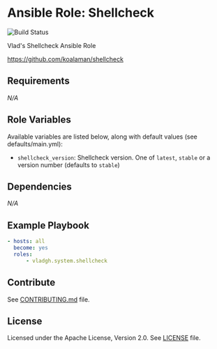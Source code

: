 # Ansible Role: Shellcheck

![Build Status](https://github.com/vladgh/ansible-role-shellcheck/workflows/CI/badge.svg)

Vlad's Shellcheck Ansible Role

<https://github.com/koalaman/shellcheck>

## Requirements

*_N/A_*

## Role Variables

Available variables are listed below, along with default values (see defaults/main.yml):

- `shellcheck_version`: Shellcheck version. One of `latest`, `stable` or a version number (defaults to `stable`)

## Dependencies

*_N/A_*

## Example Playbook

```yaml
- hosts: all
  become: yes
  roles:
      - vladgh.system.shellcheck
```

## Contribute

See [CONTRIBUTING.md](CONTRIBUTING.md) file.

## License

Licensed under the Apache License, Version 2.0.
See [LICENSE](LICENSE) file.
